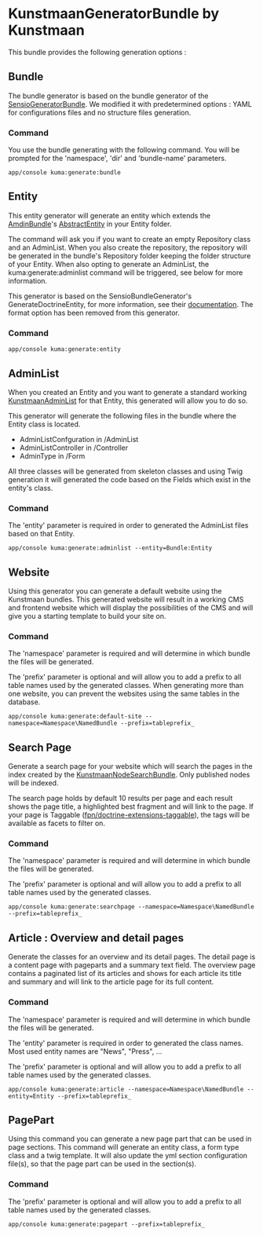 KunstmaanGeneratorBundle by Kunstmaan
=================================

This bundle provides the following generation options :

## Bundle

The bundle generator is based on the bundle generator of the [SensioGeneratorBundle](https://github.com/sensio/SensioGeneratorBundle). We modified it with predetermined options : YAML for configurations files and no structure files generation.

### Command

You use the bundle generating with the following command. You will be prompted for the 'namespace', 'dir' and 'bundle-name' parameters.

```
app/console kuma:generate:bundle
```

## Entity

This entity generator will generate an entity which extends the [AmdinBundle](https://github.com/Kunstmaan/KunstmaanAdminBundle)'s [AbstractEntity](https://github.com/Kunstmaan/KunstmaanAdminBundle/blob/master/Entity/AbstractEntity.php) in your Entity folder.

The command will ask you if you want to create an empty Repository class and an AdminList. When you also create the repository, the repository will be generated in the bundle's Repository folder keeping the folder structure of your Entity. When also opting to generate an AdminList, the kuma:generate:adminlist command will be triggered, see below for more information.

This generator is based on the SensioBundleGenerator's GenerateDoctrineEntity, for more information, see their [documentation](https://github.com/sensio/SensioGeneratorBundle/blob/master/Resources/doc/commands/generate_doctrine_entity.rst). The format option has been removed from this generator.

### Command

```
app/console kuma:generate:entity
```

## AdminList

When you created an Entity and you want to generate a standard working [KunstmaanAdminList](https://github.com/Kunstmaan/KunstmaanAdminListBundle) for that Entity, this generated will allow you to do so.

This generator will generate the following files in the bundle where the Entity class is located.

* AdminListConfguration in /AdminList
* AdminListController in /Controller
* AdminType in /Form

All three classes will be generated from skeleton classes and using Twig generation it will generated the code based on the Fields which exist in the entity's class.

### Command

The 'entity' parameter is required in order to generated the AdminList files based on that Entity.

```
app/console kuma:generate:adminlist --entity=Bundle:Entity
```

## Website

Using this generator you can generate a default website using the Kunstmaan bundles. This generated website will result in a working CMS and frontend website which will display the possibilities of the CMS and will give you a starting template to build your site on.

### Command

The 'namespace' parameter is required and will determine in which bundle the files will be generated.

The 'prefix' parameter is optional and will allow you to add a prefix to all table names used by the generated classes. When generating more than one website, you can prevent the websites using the same tables in the database.

```
app/console kuma:generate:default-site --namespace=Namespace\NamedBundle --prefix=tableprefix_
```

## Search Page

Generate a search page for your website which will search the pages in the index created by the [KunstmaanNodeSearchBundle](https://github.com/Kunstmaan/KunstmaanNodeSearchBundle). Only published nodes will be indexed.

The search page holds by default 10 results per page and each result shows the page title, a highlighted best fragment and will link to the page. If your page is Taggable ([fpn/doctrine-extensions-taggable](https://github.com/FabienPennequin/DoctrineExtensions-Taggable)), the tags will be available as facets to filter on.

### Command

The 'namespace' parameter is required and will determine in which bundle the files will be generated.

The 'prefix' parameter is optional and will allow you to add a prefix to all table names used by the generated classes.

```
app/console kuma:generate:searchpage --namespace=Namespace\NamedBundle --prefix=tableprefix_
```

## Article : Overview and detail pages

Generate the classes for an overview and its detail pages. The detail page is a content page with pageparts and a summary text field. The overview page contains a paginated list of its articles and shows for each article its title and summary and will link to the article page for its full content.

### Command

The 'namespace' parameter is required and will determine in which bundle the files will be generated.

The 'entity' parameter is required in order to generated the class names. Most used entity names are "News", "Press", ...

The 'prefix' parameter is optional and will allow you to add a prefix to all table names used by the generated classes.

```
app/console kuma:generate:article --namespace=Namespace\NamedBundle --entity=Entity --prefix=tableprefix_
```

## PagePart

Using this command you can generate a new page part that can be used in page sections. This command will
generate an entity class, a form type class and a twig template. It will also update the yml section
configuration file(s), so that the page part can be used in the section(s).

### Command

The 'prefix' parameter is optional and will allow you to add a prefix to all table names used by the generated classes.

```
app/console kuma:generate:pagepart --prefix=tableprefix_
```
